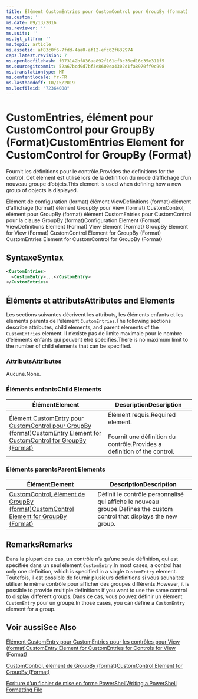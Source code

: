 ```yaml
---
title: Élément CustomEntries pour CustomControl pour GroupBy (format) | Microsoft Docs
ms.custom: ''
ms.date: 09/13/2016
ms.reviewer: ''
ms.suite: ''
ms.tgt_pltfrm: ''
ms.topic: article
ms.assetid: af83c0f6-7fdd-4aa0-af12-efc62f632974
caps.latest.revision: 7
ms.openlocfilehash: f073142bf836ae892f161cf8c36ed16c35e311f5
ms.sourcegitcommit: 52a67bcd9d7bf3e8600ea4302d1fa8970ff9c998
ms.translationtype: MT
ms.contentlocale: fr-FR
ms.lasthandoff: 10/15/2019
ms.locfileid: "72364088"
---
```

# <a name="customentries-element-for-customcontrol-for-groupby-format"></a><span data-ttu-id="cf269-102">CustomEntries, élément pour CustomControl pour GroupBy (Format)</span><span class="sxs-lookup"><span data-stu-id="cf269-102">CustomEntries Element for CustomControl for GroupBy (Format)</span></span>

<span data-ttu-id="cf269-103">Fournit les définitions pour le contrôle.</span><span class="sxs-lookup"><span data-stu-id="cf269-103">Provides the definitions for the control.</span></span> <span data-ttu-id="cf269-104">Cet élément est utilisé lors de la définition du mode d’affichage d’un nouveau groupe d’objets.</span><span class="sxs-lookup"><span data-stu-id="cf269-104">This element is used when defining how a new group of objects is displayed.</span></span>

<span data-ttu-id="cf269-105">Élément de configuration (format) élément ViewDefinitions (format) élément d’affichage (format) élément GroupBy pour View (format) CustomControl, élément pour GroupBy (format) élément CustomEntries pour CustomControl pour la clause GroupBy (format)</span><span class="sxs-lookup"><span data-stu-id="cf269-105">Configuration Element (Format) ViewDefinitions Element (Format) View Element (Format) GroupBy Element for View (Format) CustomControl Element for GroupBy (Format) CustomEntries Element for CustomControl for GroupBy (Format)</span></span>

## <a name="syntax"></a><span data-ttu-id="cf269-106">Syntaxe</span><span class="sxs-lookup"><span data-stu-id="cf269-106">Syntax</span></span>

```xml
<CustomEntries>
  <CustomEntry>...</CustomEntry>
</CustomEntries>
```

## <a name="attributes-and-elements"></a><span data-ttu-id="cf269-107">Éléments et attributs</span><span class="sxs-lookup"><span data-stu-id="cf269-107">Attributes and Elements</span></span>

<span data-ttu-id="cf269-108">Les sections suivantes décrivent les attributs, les éléments enfants et les éléments parents de l’élément `CustomEntries`.</span><span class="sxs-lookup"><span data-stu-id="cf269-108">The following sections describe attributes, child elements, and parent elements of the `CustomEntries` element.</span></span> <span data-ttu-id="cf269-109">Il n’existe pas de limite maximale pour le nombre d’éléments enfants qui peuvent être spécifiés.</span><span class="sxs-lookup"><span data-stu-id="cf269-109">There is no maximum limit to the number of child elements that can be specified.</span></span>

### <a name="attributes"></a><span data-ttu-id="cf269-110">Attributs</span><span class="sxs-lookup"><span data-stu-id="cf269-110">Attributes</span></span>

<span data-ttu-id="cf269-111">Aucune.</span><span class="sxs-lookup"><span data-stu-id="cf269-111">None.</span></span>

### <a name="child-elements"></a><span data-ttu-id="cf269-112">Éléments enfants</span><span class="sxs-lookup"><span data-stu-id="cf269-112">Child Elements</span></span>

|<span data-ttu-id="cf269-113">Élément</span><span class="sxs-lookup"><span data-stu-id="cf269-113">Element</span></span>|<span data-ttu-id="cf269-114">Description</span><span class="sxs-lookup"><span data-stu-id="cf269-114">Description</span></span>|
|-------------|-----------------|
|[<span data-ttu-id="cf269-115">Élément CustomEntry pour CustomControl pour GroupBy (format)</span><span class="sxs-lookup"><span data-stu-id="cf269-115">CustomEntry Element for CustomControl for GroupBy (Format)</span></span>](./customentry-element-for-customcontrol-for-groupby-format.md)|<span data-ttu-id="cf269-116">Élément requis.</span><span class="sxs-lookup"><span data-stu-id="cf269-116">Required element.</span></span><br /><br /> <span data-ttu-id="cf269-117">Fournit une définition du contrôle.</span><span class="sxs-lookup"><span data-stu-id="cf269-117">Provides a definition of the control.</span></span>|

### <a name="parent-elements"></a><span data-ttu-id="cf269-118">Éléments parents</span><span class="sxs-lookup"><span data-stu-id="cf269-118">Parent Elements</span></span>

|<span data-ttu-id="cf269-119">Élément</span><span class="sxs-lookup"><span data-stu-id="cf269-119">Element</span></span>|<span data-ttu-id="cf269-120">Description</span><span class="sxs-lookup"><span data-stu-id="cf269-120">Description</span></span>|
|-------------|-----------------|
|[<span data-ttu-id="cf269-121">CustomControl, élément de GroupBy (format)</span><span class="sxs-lookup"><span data-stu-id="cf269-121">CustomControl Element for GroupBy (Format)</span></span>](./customcontrol-element-for-groupby-format.md)|<span data-ttu-id="cf269-122">Définit le contrôle personnalisé qui affiche le nouveau groupe.</span><span class="sxs-lookup"><span data-stu-id="cf269-122">Defines the custom control that displays the new group.</span></span>|

## <a name="remarks"></a><span data-ttu-id="cf269-123">Remarks</span><span class="sxs-lookup"><span data-stu-id="cf269-123">Remarks</span></span>

<span data-ttu-id="cf269-124">Dans la plupart des cas, un contrôle n’a qu’une seule définition, qui est spécifiée dans un seul élément `CustomEntry`.</span><span class="sxs-lookup"><span data-stu-id="cf269-124">In most cases, a control has only one definition, which is specified in a single `CustomEntry` element.</span></span> <span data-ttu-id="cf269-125">Toutefois, il est possible de fournir plusieurs définitions si vous souhaitez utiliser le même contrôle pour afficher des groupes différents.</span><span class="sxs-lookup"><span data-stu-id="cf269-125">However, it is possible to provide multiple definitions if you want to use the same control to display different groups.</span></span> <span data-ttu-id="cf269-126">Dans ce cas, vous pouvez définir un élément `CustomEntry` pour un groupe.</span><span class="sxs-lookup"><span data-stu-id="cf269-126">In those cases, you can define a `CustomEntry` element for a group.</span></span>

## <a name="see-also"></a><span data-ttu-id="cf269-127">Voir aussi</span><span class="sxs-lookup"><span data-stu-id="cf269-127">See Also</span></span>

[<span data-ttu-id="cf269-128">Élément CustomEntry pour CustomEntries pour les contrôles pour View (format)</span><span class="sxs-lookup"><span data-stu-id="cf269-128">CustomEntry Element for CustomEntries for Controls for View (Format)</span></span>](./customentry-element-for-customentries-for-controls-for-view-format.md)

[<span data-ttu-id="cf269-129">CustomControl, élément de GroupBy (format)</span><span class="sxs-lookup"><span data-stu-id="cf269-129">CustomControl Element for GroupBy (Format)</span></span>](./customcontrol-element-for-groupby-format.md)

[<span data-ttu-id="cf269-130">Écriture d’un fichier de mise en forme PowerShell</span><span class="sxs-lookup"><span data-stu-id="cf269-130">Writing a PowerShell Formatting File</span></span>](./writing-a-powershell-formatting-file.md)
